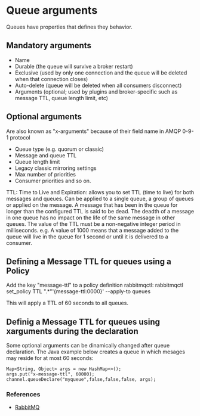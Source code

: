 # Queue arguments

Queues have properties that defines they behavior.

## Mandatory arguments
* Name
* Durable (the queue will survive a broker restart)
* Exclusive (used by only one connection and the queue will be deleted when that connection closes)
* Auto-delete (queue will be deleted when all consumers disconnect)
* Arguments (optional; used by plugins and broker-specific such as message TTL, queue length limit, etc)

## Optional arguments
Are also known as "x-arguments" because of their field name  in AMQP 0-9-1 protocol

* Queue type (e.g. quorum or classic)
* Message and queue TTL
* Queue length limit
* Legacy classic mirroring settings
* Max number of priorities
* Consumer priorities
and so on.

TTL: Time to Live and Expiration:
allows you to set TTL (time to live) for both messages and queues.
Can be applied to a single queue, a group of queues or applied on the message.
A message that has been in the queue for longer than the configured TTL is said to be dead.
The deadth of a message in one queue has no impact on the life of the same message in other queues.
The value of the TTL must be a non-negative integer period in milliseconds. e.g. A value of 1000 means that a message added to the queue will live in the queue for 1 second or until it is delivered to a consumer.

## Defining a Message TTL for queues using a Policy
Add the key "message-ttl" to a policy definition
rabbitmqctl: rabbitmqctl set_policy TTL ".*"'{message-ttl:0000}' --apply-to queues

This will apply a TTL of 60 seconds to all queues.

## Definig a Message TTL for queues using xarguments during the declaration

Some optional arguments can be dinamically changed after queue declaration.
The Java example below creates a queue in which mesages may reside for at most 60 seconds:
```
Map<String, Object> args = new HashMap<>();
args.put("x-message-ttl", 60000);
channel.queueDeclare("myqueue",false,false,false, args);
```

### References
- [RabbitMQ](https://www.rabbitmq.com/ttl.html)
